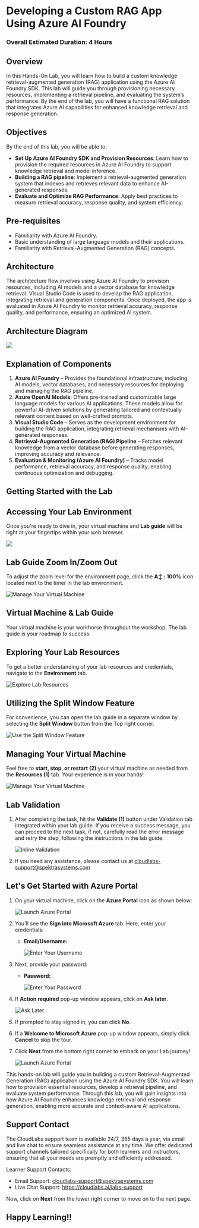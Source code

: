 # Developing a Custom RAG App Using Azure AI Foundry

### Overall Estimated Duration: 4 Hours

## Overview

In this Hands-On Lab, you will learn how to build a custom knowledge retrieval-augmented generation (RAG) application using the Azure AI Foundry SDK. This lab will guide you through provisioning necessary resources, implementing a retrieval pipeline, and evaluating the system’s performance. By the end of the lab, you will have a functional RAG solution that integrates Azure AI capabilities for enhanced knowledge retrieval and response generation.

## Objectives

By the end of this lab, you will be able to:

- **Set Up Azure AI Foundry SDK and Provision Resources**: Learn how to provision the required resources in Azure AI Foundry to support knowledge retrieval and model inference.
- **Building a RAG pipeline**: Implement a retrieval-augmented generation system that indexes and retrieves relevant data to enhance AI-generated responses.
- **Evaluate and Optimize RAG Performance**: Apply best practices to measure retrieval accuracy, response quality, and system efficiency.

  
## Pre-requisites

- Familiarity with Azure AI Foundry.
- Basic understanding of large language models and their applications.
- Familiarity with Retrieval-Augmented Generation (RAG) concepts.

## Architecture

The architecture flow involves using Azure AI Foundry to provision resources, including AI models and a vector database for knowledge retrieval. Visual Studio Code is used to develop the RAG application, integrating retrieval and generation components. Once deployed, the app is evaluated in Azure AI Foundry to monitor retrieval accuracy, response quality, and performance, ensuring an optimized AI system.

## Architecture Diagram

  ![](../media/afg15.png)

## Explanation of Components

1. **Azure AI Foundry** – Provides the foundational infrastructure, including AI models, vector databases, and necessary resources for deploying and managing the RAG pipeline.
1. **Azure OpenAI Models**: Offers pre-trained and customizable large language models for various AI applications. These models allow for powerful AI-driven solutions by generating tailored and contextually relevant content based on well-crafted prompts.
1. **Visual Studio Code** – Serves as the development environment for building the RAG application, integrating retrieval mechanisms with AI-generated responses.
1. **Retrieval-Augmented Generation (RAG) Pipeline** – Fetches relevant knowledge from a vector database before generating responses, improving accuracy and relevance.
1. **Evaluation & Monitoring (Azure AI Foundry)** – Tracks model performance, retrieval accuracy, and response quality, enabling continuous optimization and debugging.

## Getting Started with the Lab
 
## Accessing Your Lab Environment
 
Once you're ready to dive in, your virtual machine and **Lab guide** will be right at your fingertips within your web browser.

   ![](../media/afg1.png)

## Lab Guide Zoom In/Zoom Out

To adjust the zoom level for the environment page, click the **A↕ : 100%** icon located next to the timer in the lab environment.

   ![Manage Your Virtual Machine](../media/afg2.png)

## Virtual Machine & Lab Guide
 
Your virtual machine is your workhorse throughout the workshop. The lab guide is your roadmap to success.
 
## Exploring Your Lab Resources
 
To get a better understanding of your lab resources and credentials, navigate to the **Environment** tab.
 
   ![Explore Lab Resources](../media/afg3.png)
 
## Utilizing the Split Window Feature
 
For convenience, you can open the lab guide in a separate window by selecting the **Split Window** button from the Top right corner.
 
 ![Use the Split Window Feature](../media/afg4.png)
 
## Managing Your Virtual Machine
 
Feel free to **start, stop, or restart (2)** your virtual machine as needed from the **Resources (1)** tab. Your experience is in your hands!
 
 ![Manage Your Virtual Machine](../media/afg5.png)

## Lab Validation

1. After completing the task, hit the **Validate (1)** button under Validation tab integrated within your lab guide. If you receive a success message, you can proceed to the next task, if not, carefully read the error message and retry the step, following the instructions in the lab guide.

   ![Inline Validation](../media/u46.png)

1. If you need any assistance, please contact us at cloudlabs-support@spektrasystems.com


## Let's Get Started with Azure Portal

1. On your virtual machine, click on the **Azure Portal** icon as shown below:

   ![Launch Azure Portal](../media/afg6.png)
   
1. You'll see the **Sign into Microsoft Azure** tab. Here, enter your credentials:
 
   - **Email/Username:** <inject key="AzureAdUserEmail"></inject>
 
       ![Enter Your Username](../media/afg7.png)
 
1. Next, provide your password:
 
   - **Password:** <inject key="AzureAdUserPassword"></inject>
 
       ![Enter Your Password](../media/afg8.png)

1. If **Action required** pop-up window appears, click on **Ask later**.

   ![Ask Later](../media/afg9.png)
    
1. If prompted to stay signed in, you can click **No**.
 
1. If a **Welcome to Microsoft Azure** pop-up window appears, simply click **Cancel** to skip the tour.

1. Click **Next** from the bottom right corner to embark on your Lab journey!

   ![Launch Azure Portal](../media/afg10.png)

This hands-on lab will guide you in building a custom Retrieval-Augmented Generation (RAG) application using the Azure AI Foundry SDK. You will learn how to provision essential resources, develop a retrieval pipeline, and evaluate system performance. Through this lab, you will gain insights into how Azure AI Foundry enhances knowledge retrieval and response generation, enabling more accurate and context-aware AI applications.

## Support Contact

The CloudLabs support team is available 24/7, 365 days a year, via email and live chat to ensure seamless assistance at any time. We offer dedicated support channels tailored specifically for both learners and instructors, ensuring that all your needs are promptly and efficiently addressed.

Learner Support Contacts:

- Email Support: cloudlabs-support@spektrasystems.com
- Live Chat Support: https://cloudlabs.ai/labs-support

Now, click on **Next** from the lower right corner to move on to the next page.

## Happy Learning!!
